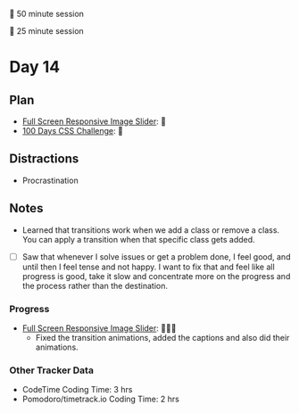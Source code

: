 🍒 50 minute session

🍅 25 minute session

# Day 14

## Plan
- [Full Screen Responsive Image Slider](https://www.youtube.com/watch?v=wWWNrANNO1k): 🍒
- [100 Days CSS Challenge](https://100dayscss.com/): 🍒

## Distractions
- Procrastination

## Notes
- Learned that transitions work when we add a class or remove a class. You can apply a transition when that specific class gets added.
- [ ] Saw that whenever I solve issues or get a problem done, I feel good, and until then I feel tense and not happy. I want to fix that and feel like all progress is good, take it slow and concentrate more on the progress and the process rather than the destination.

### Progress
- [Full Screen Responsive Image Slider](https://www.youtube.com/watch?v=wWWNrANNO1k): 🍒🍒🍅
  - Fixed the transition animations, added the captions and also did their animations. 

### Other Tracker Data
- CodeTime Coding Time: 3 hrs
- Pomodoro/timetrack.io Coding Time: 2 hrs